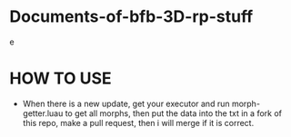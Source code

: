 # Documents-of-bfb-3D-rp-stuff
e

# HOW TO USE
- When there is a new update, get your executor and run morph-getter.luau to get all morphs, then put the data into the txt in a fork of this repo, make a pull request, then i will merge if it is correct.